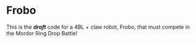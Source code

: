 # Frobo
This is the ***draft*** code for a 4BL + claw robot, Frobo, that must compete in the Mordor Ring Drop Battle!
